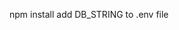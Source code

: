 npm install
add DB_STRING to .env file
<!-- This file explains what you will need to do to the files in order to use the repo as intended -->